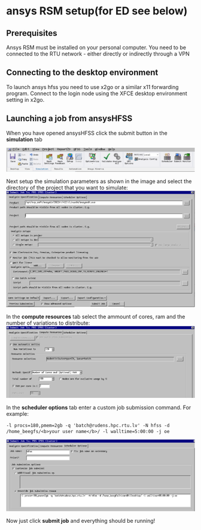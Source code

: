 # ansys RSM setup(for ED see below)

## Prerequisites
Ansys RSM must be installed on your personal computer.
You need to be connected to the RTU network - either directly or indirectly through a VPN

## Connecting to the desktop environment
To launch ansys hfss you need to use x2go or a similar x11 forwarding program. Connect to the login node using the XFCE desktop environment setting in x2go.

## Launching a job from ansysHFSS
When you have opened ansysHFSS click the submit button in the <b>simulation</b> tab 

![ansys_simulate_select](images/ansys_simulate_select.PNG)

Next setup the simulation parameters as shown in the image and select the directory of the project that you want to simulate:
![ansys_submit_job_settings](images/ansys_submit_job_settings.PNG)

In the <b>compute resources</b> tab select the ammount of cores, ram and the number of variations to distribute:
![ansys_submit_job_settings](images/ansys_submit_job_compute.PNG)

In the <b>scheduler options</b> tab enter a custom job submission command. For example:
```
-l procs=180,pmem=2gb -q 'batch@rudens.hpc.rtu.lv' -N hfss -d /home_beegfs/<b>your user name</b>/ -l walltime=5:00:00 -j oe
```
![ansys_submit_job_settings](images/ansys_submit_job_sched.PNG)

Now just click <b>submit job</b> and everything should be running! 

